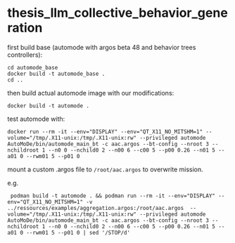 # thesis_llm_collective_behavior_generation


first build base (automode with argos beta 48 and behavior trees controllers):
```
cd automode_base
docker build -t automode_base .
cd ..
```

then build actual automode image with our modifications:
```
docker build -t automode .
```

test automode with:
```
docker run --rm -it --env="DISPLAY" --env="QT_X11_NO_MITSHM=1" --volume="/tmp/.X11-unix:/tmp/.X11-unix:rw" --privileged automode AutoMoDe/bin/automode_main_bt -c aac.argos --bt-config --nroot 3 --nchildroot 1 --n0 0 --nchild0 2 --n00 6 --c00 5 --p00 0.26 --n01 5 --a01 0 --rwm01 5 --p01 0
```

mount a custom .argos file to `/root/aac.argos` to overwrite mission.

e.g.

```
 podman build -t automode . && podman run --rm -it --env="DISPLAY" --env="QT_X11_NO_MITSHM=1" -v ../ressources/examples/aggregation.argos:/root/aac.argos  --volume="/tmp/.X11-unix:/tmp/.X11-unix:rw" --privileged automode AutoMoDe/bin/automode_main_bt -c aac.argos --bt-config --nroot 3 --nchildroot 1 --n0 0 --nchild0 2 --n00 6 --c00 5 --p00 0.26 --n01 5 --a01 0 --rwm01 5 --p01 0 | sed '/STOP/d'
```